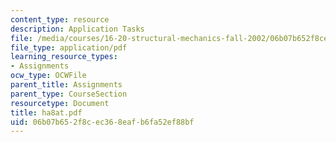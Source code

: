 ```yaml
---
content_type: resource
description: Application Tasks
file: /media/courses/16-20-structural-mechanics-fall-2002/06b07b652f8cec368eafb6fa52ef88bf_ha8at.pdf
file_type: application/pdf
learning_resource_types:
- Assignments
ocw_type: OCWFile
parent_title: Assignments
parent_type: CourseSection
resourcetype: Document
title: ha8at.pdf
uid: 06b07b65-2f8c-ec36-8eaf-b6fa52ef88bf
---
```

